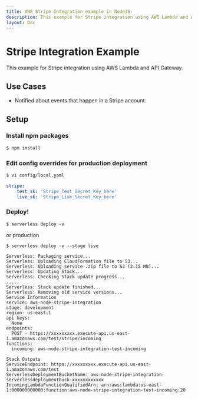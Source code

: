```yaml
---
title: AWS Stripe Integration example in NodeJS
description: This example for Stripe integration using AWS Lambda and API Gateway.
layout: Doc
---
```

# Stripe Integration Example

This example for Stripe integration using AWS Lambda and API Gateway.

## Use Cases

- Notified about events that happen in a Stripe account.

## Setup

### Install npm packages
```bash
$ npm install
```

### Edit config overrides for production deployment
```bash
$ vi config/local.yaml
```

```yaml
stripe:
    test_sk: 'Stripe_Test_Secret_Key_here'
    live_sk: 'Stripe_Live_Secret_Key_here'
```

### Deploy!
```bash:development
$ serverless deploy -v
```

or production
```bash:production
$ serverless deploy -v --stage live
```

```
Serverless: Packaging service...
Serverless: Uploading CloudFormation file to S3...
Serverless: Uploading service .zip file to S3 (2.15 MB)...
Serverless: Updating Stack...
Serverless: Checking Stack update progress...
.....
Serverless: Stack update finished...
Serverless: Removing old service versions...
Service Information
service: aws-node-stripe-integration
stage: development
region: us-east-1
api keys:
  None
endpoints:
  POST - https://xxxxxxxxx.execute-api.us-east-1.amazonaws.com/test/stripe/incoming
functions:
  incoming: aws-node-stripe-integration-test-incoming

Stack Outputs
ServiceEndpoint: https://xxxxxxxxx.execute-api.us-east-1.amazonaws.com/test
ServerlessDeploymentBucketName: aws-node-stripe-integration-serverlessdeploymentbuck-xxxxxxxxxxxx
IncomingLambdaFunctionQualifiedArn: arn:aws:lambda:us-east-1:000000000000:function:aws-node-stripe-integration-test-incoming:20
```